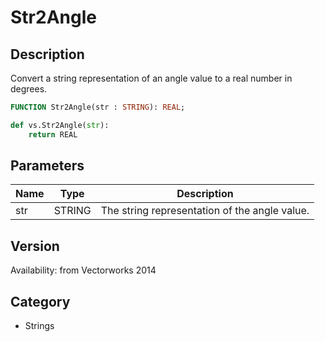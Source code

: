 # Str2Angle

## Description
Convert a string representation of an angle value to a real number in degrees.

```pascal
FUNCTION Str2Angle(str : STRING): REAL;
```

```python
def vs.Str2Angle(str):
    return REAL
```

## Parameters
|Name|Type|Description|
|---|---|---|
|str|STRING|The string representation of the angle value.|

## Version
Availability: from Vectorworks 2014

## Category
* Strings

